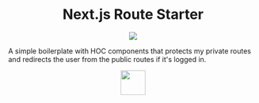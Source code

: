 <h1 align="center">Next.js Route Starter</h1>
<p align="center"><img src="https://upload.wikimedia.org/wikipedia/commons/8/8e/Nextjs-logo.svg"></p>

A simple boilerplate with HOC components that protects my private routes and redirects the user from the public routes if it's logged in.

<p align="center"><img height="50" src="https://ml.globenewswire.com/Resource/Download/3a54c241-a668-4c94-9747-3d3da9da3bf2?size=2"></p>
